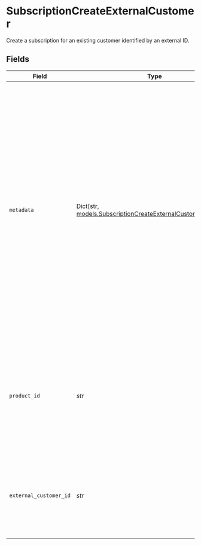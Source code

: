# SubscriptionCreateExternalCustomer

Create a subscription for an existing customer identified by an external ID.


## Fields

| Field                                                                                                                                                                                                                                                                                                                  | Type                                                                                                                                                                                                                                                                                                                   | Required                                                                                                                                                                                                                                                                                                               | Description                                                                                                                                                                                                                                                                                                            | Example                                                                                                                                                                                                                                                                                                                |
| ---------------------------------------------------------------------------------------------------------------------------------------------------------------------------------------------------------------------------------------------------------------------------------------------------------------------- | ---------------------------------------------------------------------------------------------------------------------------------------------------------------------------------------------------------------------------------------------------------------------------------------------------------------------- | ---------------------------------------------------------------------------------------------------------------------------------------------------------------------------------------------------------------------------------------------------------------------------------------------------------------------- | ---------------------------------------------------------------------------------------------------------------------------------------------------------------------------------------------------------------------------------------------------------------------------------------------------------------------- | ---------------------------------------------------------------------------------------------------------------------------------------------------------------------------------------------------------------------------------------------------------------------------------------------------------------------- |
| `metadata`                                                                                                                                                                                                                                                                                                             | Dict[str, [models.SubscriptionCreateExternalCustomerMetadata](../models/subscriptioncreateexternalcustomermetadata.md)]                                                                                                                                                                                                | :heavy_minus_sign:                                                                                                                                                                                                                                                                                                     | Key-value object allowing you to store additional information.<br/><br/>The key must be a string with a maximum length of **40 characters**.<br/>The value must be either:<br/><br/>* A string with a maximum length of **500 characters**<br/>* An integer<br/>* A floating-point number<br/>* A boolean<br/><br/>You can store up to **50 key-value pairs**. |                                                                                                                                                                                                                                                                                                                        |
| `product_id`                                                                                                                                                                                                                                                                                                           | *str*                                                                                                                                                                                                                                                                                                                  | :heavy_check_mark:                                                                                                                                                                                                                                                                                                     | The ID of the recurring product to subscribe to. Must be a free product, otherwise the customer should go through a checkout flow.                                                                                                                                                                                     | d8dd2de1-21b7-4a41-8bc3-ce909c0cfe23                                                                                                                                                                                                                                                                                   |
| `external_customer_id`                                                                                                                                                                                                                                                                                                 | *str*                                                                                                                                                                                                                                                                                                                  | :heavy_check_mark:                                                                                                                                                                                                                                                                                                     | The ID of the customer in your system to create the subscription for. It must already exist in Polar.                                                                                                                                                                                                                  |                                                                                                                                                                                                                                                                                                                        |